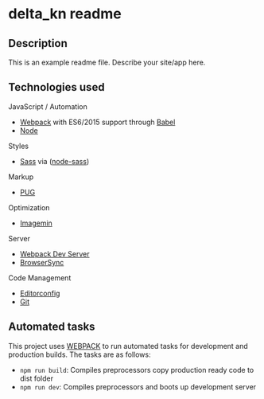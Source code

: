 # delta_kn readme


## Description

This is an example readme file.
Describe your site/app here.

## Technologies used

JavaScript / Automation
- [Webpack](https://webpack.js.org/) with ES6/2015 support through [Babel](https://babeljs.io/)
- [Node](https://nodejs.org/)

Styles
- [Sass](http://sass-lang.com/) via ([node-sass](https://github.com/sass/node-sass))

Markup
- [PUG](https://pugjs.org/)

Optimization
- [Imagemin](https://github.com/imagemin/imagemin)

Server
- [Webpack Dev Server](https://webpack.js.org/configuration/dev-server/)
- [BrowserSync](http://www.browsersync.io/)

Code Management
- [Editorconfig](http://editorconfig.org/)
- [Git](https://git-scm.com/)


## Automated tasks

This project uses [WEBPACK](https://webpack.js.org/) to run automated tasks for development and production builds.
The tasks are as follows:

- `npm run build`: Compiles preprocessors copy production ready code to dist folder
- `npm run dev`: Compiles preprocessors and boots up development server
